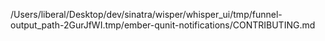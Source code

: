 /Users/liberal/Desktop/dev/sinatra/wisper/whisper_ui/tmp/funnel-output_path-2GurJfWI.tmp/ember-qunit-notifications/CONTRIBUTING.md